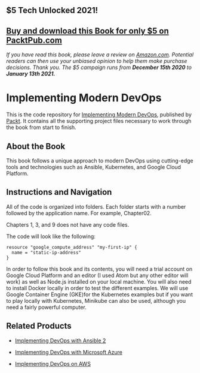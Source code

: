 ## $5 Tech Unlocked 2021!
[Buy and download this Book for only $5 on PacktPub.com](https://www.packtpub.com/product/implementing-modern-devops/9781786466877)
-----
*If you have read this book, please leave a review on [Amazon.com](https://www.amazon.com/gp/product/1786466872).     Potential readers can then use your unbiased opinion to help them make purchase decisions. Thank you. The $5 campaign         runs from __December 15th 2020__ to __January 13th 2021.__*

# Implementing Modern DevOps
This is the code repository for [Implementing Modern DevOps](https://www.packtpub.com/networking-and-servers/implementing-modern-devops?utm_source=github&utm_medium=repository&utm_campaign=9781786466877), published by [Packt](https://www.packtpub.com/?utm_source=github). It contains all the supporting project files necessary to work through the book from start to finish.
## About the Book
This book follows a unique approach to modern DevOps using cutting-edge tools and technologies such as Ansible, Kubernetes, and Google Cloud Platform.


## Instructions and Navigation
All of the code is organized into folders. Each folder starts with a number followed by the application name. For example, Chapter02.

Chapters 1, 3, and 9 does not have any code files.

The code will look like the following:
```
resource "google_compute_address" "my-first-ip" {
  name = "static-ip-address"
}
```

In order to follow this book and its contents, you will need a trial account on Google Cloud Platform and an editor (I used Atom but any other editor will work) as well as Node.js installed on your local machine. You will also need to install Docker locally in order to test the different examples. We will use Google Container Engine (GKE)for the Kubernetes examples but if you want to play locally with Kubernetes, Minikube can also be used, although you need a fairly powerful computer.

## Related Products
* [Implementing DevOps with Ansible 2](https://www.packtpub.com/networking-and-servers/implementing-devops-ansible-2?utm_source=github&utm_medium=repository&utm_campaign=9781787120532)

* [Implementing DevOps with Microsoft Azure](https://www.packtpub.com/networking-and-servers/implementing-devops-microsoft-azure?utm_source=github&utm_medium=repository&utm_campaign=9781787127029)

* [Implementing DevOps on AWS](https://www.packtpub.com/virtualization-and-cloud/implementing-devops-aws?utm_source=github&utm_medium=repository&utm_campaign=9781786460141)
